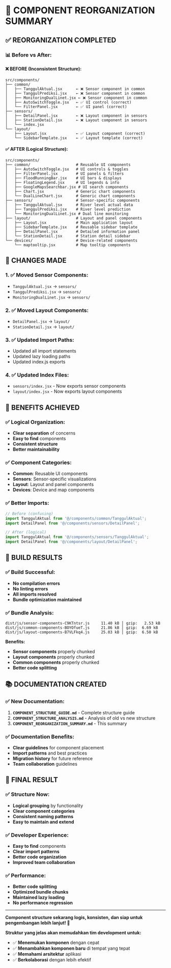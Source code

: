 # 🎯 COMPONENT REORGANIZATION SUMMARY

## ✅ **REORGANIZATION COMPLETED**

### **📊 Before vs After:**

#### **❌ BEFORE (Inconsistent Structure):**
```
src/components/
├── common/
│   ├── TanggulAktual.jsx      ← ❌ Sensor component in common
│   ├── TanggulPrediksi.jsx    ← ❌ Sensor component in common
│   ├── MonitoringDualLinet.jsx ← ❌ Sensor component in common
│   ├── AutoSwitchToggle.jsx   ← ✅ UI control (correct)
│   └── FilterPanel.jsx        ← ✅ UI panel (correct)
├── sensors/
│   ├── DetailPanel.jsx        ← ❌ Layout component in sensors
│   ├── StationDetail.jsx      ← ❌ Layout component in sensors
│   └── index.jsx
└── layout/
    ├── Layout.jsx             ← ✅ Layout component (correct)
    └── SidebarTemplate.jsx    ← ✅ Layout template (correct)
```

#### **✅ AFTER (Logical Structure):**
```
src/components/
├── common/                    # Reusable UI components
│   ├── AutoSwitchToggle.jsx   # UI controls & toggles
│   ├── FilterPanel.jsx        # UI panels & filters
│   ├── FloodRunningBar.jsx    # UI bars & displays
│   ├── FloatingLegend.jsx     # UI legends & info
│   ├── GoogleMapsSearchbar.jsx # UI search components
│   ├── Chart.jsx              # Generic chart components
│   └── DualLineChart.jsx      # Generic chart components
├── sensors/                   # Sensor-specific components
│   ├── TanggulAktual.jsx      # River level actual data
│   ├── TanggulPrediksi.jsx    # River level prediction
│   └── MonitoringDualLinet.jsx # Dual line monitoring
├── layout/                    # Layout and panel components
│   ├── Layout.jsx             # Main application layout
│   ├── SidebarTemplate.jsx    # Reusable sidebar template
│   ├── DetailPanel.jsx        # Detailed information panel
│   └── StationDetail.jsx      # Station detail sidebar
└── devices/                   # Device-related components
    └── maptooltip.jsx         # Map tooltip components
```

## 🔧 **CHANGES MADE**

### **1. ✅ Moved Sensor Components:**
- `TanggulAktual.jsx` → `sensors/`
- `TanggulPrediksi.jsx` → `sensors/`
- `MonitoringDualLinet.jsx` → `sensors/`

### **2. ✅ Moved Layout Components:**
- `DetailPanel.jsx` → `layout/`
- `StationDetail.jsx` → `layout/`

### **3. ✅ Updated Import Paths:**
- Updated all import statements
- Updated lazy loading paths
- Updated index.js exports

### **4. ✅ Updated Index Files:**
- `sensors/index.jsx` - Now exports sensor components
- `layout/index.jsx` - Now exports layout components

## 🎯 **BENEFITS ACHIEVED**

### **✅ Logical Organization:**
- **Clear separation** of concerns
- **Easy to find** components
- **Consistent structure**
- **Better maintainability**

### **✅ Component Categories:**
- **Common**: Reusable UI components
- **Sensors**: Sensor-specific visualizations
- **Layout**: Layout and panel components
- **Devices**: Device and map components

### **✅ Better Imports:**
```javascript
// Before (confusing)
import TanggulAktual from '@/components/common/TanggulAktual';
import DetailPanel from '@/components/sensors/DetailPanel';

// After (logical)
import TanggulAktual from '@/components/sensors/TanggulAktual';
import DetailPanel from '@/components/layout/DetailPanel';
```

## 🚀 **BUILD RESULTS**

### **✅ Build Successful:**
- **No compilation errors**
- **No linting errors**
- **All imports resolved**
- **Bundle optimization maintained**

### **✅ Bundle Analysis:**
```
dist/js/sensor-components-C9KTntsr.js     11.40 kB │ gzip:   2.53 kB
dist/js/common-components-BOYOfueT.js     21.86 kB │ gzip:  6.69 kB
dist/js/layout-components-B7VLFkq4.js     25.03 kB │ gzip:  6.50 kB
```

**Benefits:**
- **Sensor components** properly chunked
- **Layout components** properly chunked
- **Common components** properly chunked
- **Better code splitting**

## 📚 **DOCUMENTATION CREATED**

### **✅ New Documentation:**
1. **`COMPONENT_STRUCTURE_GUIDE.md`** - Complete structure guide
2. **`COMPONENT_STRUCTURE_ANALYSIS.md`** - Analysis of old vs new structure
3. **`COMPONENT_REORGANIZATION_SUMMARY.md`** - This summary

### **✅ Documentation Benefits:**
- **Clear guidelines** for component placement
- **Import patterns** and best practices
- **Migration history** for future reference
- **Team collaboration** guidelines

## 🎉 **FINAL RESULT**

### **✅ Structure Now:**
- **Logical grouping** by functionality
- **Clear component categories**
- **Consistent naming patterns**
- **Easy to maintain and extend**

### **✅ Developer Experience:**
- **Easy to find** components
- **Clear import patterns**
- **Better code organization**
- **Improved team collaboration**

### **✅ Performance:**
- **Better code splitting**
- **Optimized bundle chunks**
- **Maintained lazy loading**
- **No performance regression**

---

**Component structure sekarang logis, konsisten, dan siap untuk pengembangan lebih lanjut! 🚀**

**Struktur yang jelas akan memudahkan tim development untuk:**
- ✅ **Menemukan komponen** dengan cepat
- ✅ **Menambahkan komponen baru** di tempat yang tepat
- ✅ **Memahami arsitektur** aplikasi
- ✅ **Berkolaborasi** dengan lebih efektif
